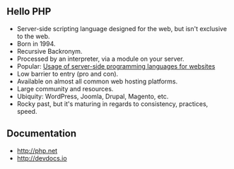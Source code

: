 ## Hello PHP

+ Server-side scripting language designed for the web, but isn't exclusive to the web.
+ Born in 1994.
+ Recursive Backronym.
+ Processed by an interpreter, via a module on your server.
+ Popular: [Usage of server-side programming languages for websites](http://w3techs.com/technologies/overview/programming_language/all)
+ Low barrier to entry (pro and con).
+ Available on almost all common web hosting platforms.
+ Large community and resources.
+ Ubiquity: WordPress, Joomla, Drupal, Magento, etc.
+ Rocky past, but it's maturing in regards to consistency, practices, speed.

## Documentation

* <http://php.net>
* <http://devdocs.io>